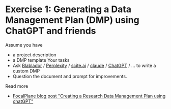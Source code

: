 # Exercise 1: Generating a Data Management Plan (DMP) using ChatGPT and friends

Assume you have 
* a project description
* a DMP template
Your tasks
* Ask [Blablador](https://helmholtz-blablador.fz-juelich.de/) / [Perplexity](https://www.perplexity.ai/) / [scite.ai](https://scite.ai/) / [claude](https://claude.ai) / [ChatGPT](https://chatgpt.com/) / ... to write a custom DMP
* Question the document and prompt for improvements.

Read more
* [FocalPlane blog post "Creating a Research Data Management Plan using chatGPT"](https://focalplane.biologists.com/2023/11/06/creating-a-research-data-management-plan-using-chatgpt/)
